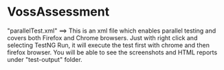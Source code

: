 # VossAssessment
"parallelTest.xml" ==> This is an xml file which enables parallel testing and covers both Firefox and Chrome browsers.
Just with right click and selecting TestNG Run, it will execute the test first with chrome and then firefox browser.
You will be able to see the screenshots and HTML reports under "test-output" folder.

